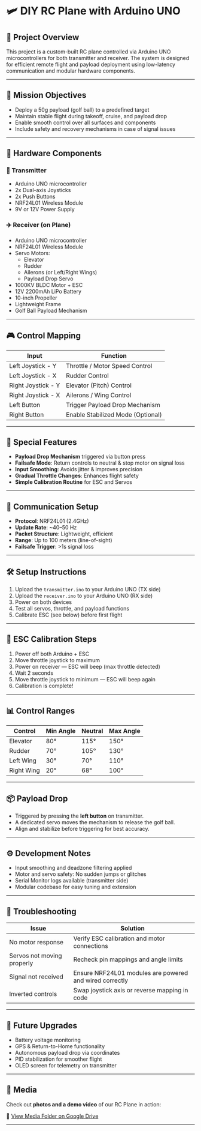 # 🛩️ DIY RC Plane with Arduino UNO

## 📌 Project Overview
This project is a custom-built RC plane controlled via Arduino UNO microcontrollers for both transmitter and receiver. The system is designed for efficient remote flight and payload deployment using low-latency communication and modular hardware components.

---

## 🎯 Mission Objectives
- Deploy a 50g payload (golf ball) to a predefined target
- Maintain stable flight during takeoff, cruise, and payload drop
- Enable smooth control over all surfaces and components
- Include safety and recovery mechanisms in case of signal issues

---

## 🧰 Hardware Components

### 🔭 Transmitter
- Arduino UNO microcontroller
- 2x Dual-axis Joysticks
- 2x Push Buttons
- NRF24L01 Wireless Module
- 9V or 12V Power Supply

### ✈️ Receiver (on Plane)
- Arduino UNO microcontroller
- NRF24L01 Wireless Module
- Servo Motors:
  - Elevator
  - Rudder
  - Ailerons (or Left/Right Wings)
  - Payload Drop Servo
- 1000KV BLDC Motor + ESC
- 12V 2200mAh LiPo Battery
- 10-inch Propeller
- Lightweight Frame
- Golf Ball Payload Mechanism

---

## 🎮 Control Mapping

| Input        | Function                            |
|--------------|-------------------------------------|
| Left Joystick - Y | Throttle / Motor Speed Control     |
| Left Joystick - X | Rudder Control                    |
| Right Joystick - Y | Elevator (Pitch) Control           |
| Right Joystick - X | Ailerons / Wing Control           |
| Left Button    | Trigger Payload Drop Mechanism    |
| Right Button   | Enable Stabilized Mode (Optional) |

---

## 🧠 Special Features
- **Payload Drop Mechanism** triggered via button press
- **Failsafe Mode**: Return controls to neutral & stop motor on signal loss
- **Input Smoothing**: Avoids jitter & improves precision
- **Gradual Throttle Changes**: Enhances flight safety
- **Simple Calibration Routine** for ESC and Servos

---

## 📶 Communication Setup
- **Protocol**: NRF24L01 (2.4GHz)
- **Update Rate**: ~40–50 Hz
- **Packet Structure**: Lightweight, efficient
- **Range**: Up to 100 meters (line-of-sight)
- **Failsafe Trigger**: >1s signal loss

---

## 🛠️ Setup Instructions
1. Upload the `transmitter.ino` to your Arduino UNO (TX side)
2. Upload the `receiver.ino` to your Arduino UNO (RX side)
3. Power on both devices
4. Test all servos, throttle, and payload functions
5. Calibrate ESC (see below) before first flight

---

## 🧪 ESC Calibration Steps
1. Power off both Arduino + ESC
2. Move throttle joystick to maximum
3. Power on receiver — ESC will beep (max throttle detected)
4. Wait 2 seconds
5. Move throttle joystick to minimum — ESC will beep again
6. Calibration is complete!

---

## 📊 Control Ranges

| Control      | Min Angle | Neutral | Max Angle |
|--------------|-----------|---------|-----------|
| Elevator     | 80°       | 115°    | 150°      |
| Rudder       | 70°       | 105°    | 130°      |
| Left Wing    | 30°       | 70°     | 110°      |
| Right Wing   | 20°       | 68°     | 100°      |

---

## 📦 Payload Drop
- Triggered by pressing the **left button** on transmitter.
- A dedicated servo moves the mechanism to release the golf ball.
- Align and stabilize before triggering for best accuracy.

---

## ⚙️ Development Notes
- Input smoothing and deadzone filtering applied
- Motor and servo safety: No sudden jumps or glitches
- Serial Monitor logs available (transmitter side)
- Modular codebase for easy tuning and extension

---

## 🧯 Troubleshooting

| Issue                        | Solution                                                       |
|-----------------------------|----------------------------------------------------------------|
| No motor response           | Verify ESC calibration and motor connections                   |
| Servos not moving properly  | Recheck pin mappings and angle limits                          |
| Signal not received         | Ensure NRF24L01 modules are powered and wired correctly        |
| Inverted controls           | Swap joystick axis or reverse mapping in code                  |

---

## 🚀 Future Upgrades
- Battery voltage monitoring
- GPS & Return-to-Home functionality
- Autonomous payload drop via coordinates
- PID stabilization for smoother flight
- OLED screen for telemetry on transmitter

---

## 📁 Media

Check out **photos and a demo video** of our RC Plane in action:

🔗 [View Media Folder on Google Drive](https://drive.google.com/drive/folders/1p52yfGMgNG2yOnZ-6FqaJbEAEQVLFnDp?usp=sharing)

---
